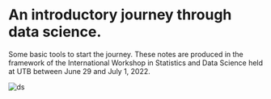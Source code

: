 # An introductory journey through data science.

Some basic tools to start the journey. These notes are produced in the framework of the International Workshop in Statistics and Data Science held at UTB between June 29 and July 1, 2022.

![ds](https://www.byui.edu/images/Mauricio%20Test/Data-Science-Banner.jpg)

